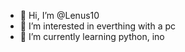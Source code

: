 - 👋 Hi, I’m @Lenus10
- 👀 I’m interested in everthing with a pc
- 🌱 I’m currently learning python, ino

<!---
Lenus10/Lenus10 is a ✨ special ✨ repository because its `README.md` (this file) appears on your GitHub profile.
You can click the Preview link to take a look at your changes.
--->
